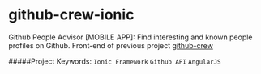 # github-crew-ionic
Github People Advisor [MOBILE APP]: Find interesting and known people profiles on Github.
Front-end of previous project [github-crew](https://github.com/lexmartinez/github-crew)

#####Project Keywords: `Ionic Framework` `Github API` `AngularJS`
